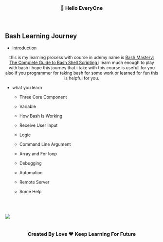 
<br>
<div align="center">
<h3>👋 Hello EveryOne <h3>
</div>
<br>

## Bash Learning Journey

* Introduction 

<div align="center">

this is my learning process with course in udemy name is [ Bash Mastery: The Complete Guide to Bash Shell Scripting ](https://www.udemy.com/course/bash-mastery/)
i learn much enough to play with bash i hope this journey that i take with this course is usefull for you also if you programmer for taking bash for some work or learned for fun this is helpful for you.
</div>

* what you learn

    - Three Core Component

    - Variable

    - How Bash Is Working

    - Receive User Input

    - Logic

    - Command Line Argument

    - Array and For loop

    - Debugging

    - Automation

    - Remote Server

    - Some Help 
<br>
<br>
<br>
<image src="https://medium.com/@smohajer85/bash-scripts-101-ae6d75e5fd35">
<br>
<br>
<div align="center">
<h3>Created By Love ❤️ Keep Learning For Future <h3>
</div>
